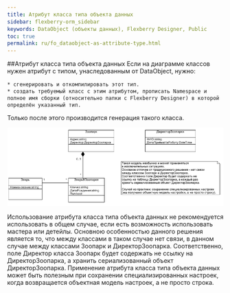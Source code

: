 ```yaml
---
title: Атрибут класса типа объекта данных
sidebar: flexberry-orm_sidebar
keywords: DataObject (объекты данных), Flexberry Designer, Public
toc: true
permalink: ru/fo_dataobject-as-attribute-type.html
---
```

##Атрибут класса типа объекта данных
Если на диаграмме классов нужен атрибут с типом, унаследованным от DataObject, нужно:

    * сгенерировать и откомпилировать этот тип.
    * создать требуемый класс с этим атрибутом, прописать Namespace и полное имя сборки (относительно папки с Flexberry Designer) в которой определён указанный тип.

Только после этого производится генерация такого класса.

![](/images/pages/products/flexberry-orm/DataobjectAsAttributeType.gif)

Использование атрибута класса типа объекта данных не рекомендуется использовать в общем случае, если есть возможность использовать мастера или детейлы.
Основною особенностью данного решения является то, что между классами в таком случае нет связи, в данном случае между классами Зоопарк и ДиректорЗоопарка. Соответственно, поле Директор класса Зоопарк будет содержать не ссылку на ДиректорЗоопарка, а хранить сериализованный объект ДиректорЗоопарка.
Применение атрибута класса типа объекта данных может быть полезным при сохранении специализированных настроек, когда возвращается объектная модель настроек, а не просто строка.
